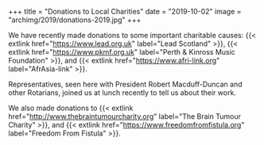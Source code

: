 +++
title = "Donations to Local Charities"
date = "2019-10-02"
image = "archimg/2019/donations-2019.jpg"
+++

We have recently made donations to some important charitable causes:
{{< extlink href="https://www.lead.org.uk" label="Lead Scotland" >}}, {{< extlink href="https://www.pkmf.org.uk" label="Perth &amp; Kinross Music Foundation" >}}, and {{< extlink href="https://www.afri-link.org" label="AfrAsia-link" >}}.

Representatives, seen here with President Robert Macduff-Duncan and other Rotarians, joined us at lunch recently to tell us about their work.

We also made donations to {{< extlink href="http://www.thebraintumourcharity.org" label="The Brain Tumour Charity" >}}, and  {{< extlink href="https://www.freedomfromfistula.org" label="Freedom From Fistula" >}}.